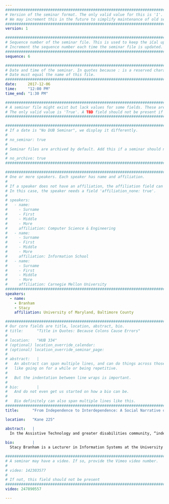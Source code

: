 ```yaml
---
################################################################################
# Version of the seminar format. The only valid value for this is '1'. 
# We may increment this in the future to simplify maintenance of old seminars.
################################################################################
version: 1

################################################################################
# Sequence number of the seminar file. This is used to keep the iCal up to date.
# Increment the sequence number each time the seminar file is updated.
################################################################################
sequence: 6

################################################################################
# Date and time of the seminar. In quotes because : is a reserved character.
# Date must equal the name of this file.
################################################################################
date:     2017-12-06
time:     "12:00 PM"
time_end: "1:30 PM"

################################################################################
# A seminar file might exist but lack values for some fields. These are 'TBD'. 
# The only valid value is 'True'. A TBD field should not be present if 'False'.
################################################################################

################################################################################
# If a date is "No DUB Seminar", we display it differently.
#
# no_seminar: true
#
# Seminar files are archived by default. Add this if a seminar should not be.
#
# no_archive: true
################################################################################

################################################################################
# One or more speakers. Each speaker has name and affiliation.
#
# If a speaker does not have an affiliation, the affiliation field can be removed.
# In this case, the speaker needs a field 'affiliation_none: true'.
#
# speakers:
#   - name: 
#     - Surname
#     - First
#     - Middle
#     - More
#     affiliation: Computer Science & Engineering 
#   - name: 
#     - Surname
#     - First
#     - Middle
#     - More
#     affiliation: Information School 
#   - name: 
#     - Surname
#     - First
#     - Middle
#     - More
#     affiliation: Carnegie Mellon University 
################################################################################
speakers:
  - name:
    - Branham
    - Stacy
    affiliation: University of Maryland, Baltimore County

################################################################################
# Our core fields are title, location, abstract, bio.
# title:      "Title in Quotes: Because Colons Cause Errors"
# 
# location:   "HUB 334"
# (optional) location_override_calendar:
# (optional) location_override_seminar_page:
#
# abstract:   |
#   An abstract can span multiple lines, and can do things across those lines,
#   like going on for a while or being repetitive.
#
#   But the indentation between line wraps is important.
#
# bio:        |
#   And do not even get us started on how a bio can be.
#
#   Bio definitely can also span multiple lines like this.
################################################################################
title:      "From Independence to Interdependence: A Social Narrative of Assistive Technology"

location:   "Kane 225"

abstract:   |
  In the Assistive Technology and greater disabilities community, “independence” has been a core goal and frame for making progress toward equality. Independence is often interpreted to mean that disabled people can and should live without help from others, and that assistive devices exist to displace reliance on helpers. For example, a wearable device that gives a blind person turn-by-turn directions through an airport displaces a sighted human guide. However, my work with people with disabilities in the home, in the workplace, and in public spaces has demonstrated that collaboration is a significant tool and goal of people with disabilities in their everyday lives. Further, social setting and human-human interactions significantly impact whether and how assistive devices are used. In this talk, I will share and unpack stories from people with diverse abilities to motivate the complementary notion of “interdependence.” I argue that assistive technology design through this lens provides an insightful and empowering alternative for assistive technology users.
  
bio:        |
  Stacy Branham is a Lecturer in Information Systems at the University of Maryland, Baltimore County (UMBC). Her research investigates how technologies mediate interpersonal relationships, often with people who are blind. Her recent and ongoing studies explore how technology can engender safety as people with disabilities encounter law enforcement at protests, as blind parents care for their children at home, and as transgender people navigate violence in online and offline spaces. Common threads across her work include agency, empowerment, disability, gender, social justice, intimacy, interdependence, personal safety, and ethics in design research. Her research has been recognized with best paper awards at CHI and DIS. She has recently served as a papers AC for CHI 2018 and the Chair of the Student Research Competition for ASSETS 2017. She received her BS and PhD in Computer Science from Virginia Tech.

################################################################################
# A seminar may have a video. If so, provide the Vimeo video number.
#
# video: 142303577
#
# If not, this field should not be present 
################################################################################
video: 247890557

---
```

